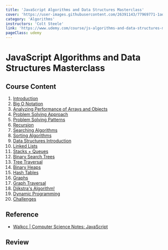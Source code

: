 ```yaml
---
title: 'JavaScript Algorithms and Data Structures Masterclass'
cover: 'https://user-images.githubusercontent.com/26391143/77969771-1ada9580-731d-11ea-952e-8201ecb5f481.png'
category: 'Algorithms'
instructors: 'Colt Steele'
link: 'https://www.udemy.com/course/js-algorithms-and-data-structures-masterclass/'
pageClass: udemy
---
```


# JavaScript Algorithms and Data Structures Masterclass

<Macbook></Macbook>

## Course Content

1. [Introduction](./01_Introduction/)
2. [Big O Notation](./02_Big-O-Notation/)
3. [Analyzing Performance of Arrays and Objects](./03_Performance-of-Arrays-and-Objects/)
4. [Problem Solving Approach](./04_Problem-Solving-Approach/)
5. [Problem Solving Patterns](./05_Problem-Solving-Patterns/)
6. [Recursion](./06_Recursion/)
7.  [Searching Algorithms](./07_Searching-Algorithms/)
8.  [Sorting Algorithms](./08_Sorting-Algoeithms)
9.  [Data Structures Introduction](./09_Data-Structures-Introduction/)
10. [Linked Lists](./10_Linked-Lists/)
11. [Stacks + Queues](./11_Stacks-and-Queues/)
12. [Binary Search Trees](./22_Binary-Search-Trees.md)
13. [Tree Traversal](./23_Tree-Traversal.md)
14. [Binary Heaps]()
15. [Hash Tables]()
16. [Graphs]()
17. [Graph Traversal]()
18. [Dijkstra's Algorithm!]()
19. [Dynamic Programming](./29_Dynamic-Programming.md)
20. [Challenges]()

## Reference

- [Walkcc | Computer Science Notes: JavaScript](https://walkccc.github.io/CS/JavaScript/)

## Review
